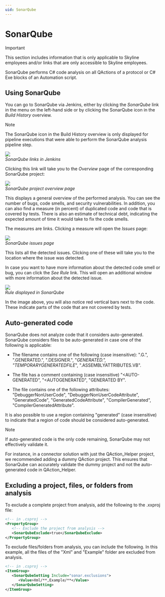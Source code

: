 ```yaml
---
uid: SonarQube
---
```


# SonarQube

> [!IMPORTANT]
> This section includes information that is only applicable to Skyline employees and/or links that are only accessible to Skyline employees.

SonarQube performs C# code analysis on all QActions of a protocol or C# Exe blocks of an Automation script.

## Using SonarQube

You can go to SonarQube via Jenkins, either by clicking the *SonarQube* link in the menu on the left-hand side or by clicking the SonarQube icon in the *Build History* overview.

> [!NOTE]
> The SonarQube icon in the Build History overview is only displayed for pipeline executions that were able to perform the SonarQube analysis pipeline step.

![](~/develop/images/JenkinsSonarQube.png)<br>
*SonarQube links in Jenkins*

Clicking this link will take you to the *Overview* page of the corresponding SonarQube project:

![](~/develop/images/SonarQubeProjectOverview.png)<br>
*SonarQube project overview page*

This displays a general overview of the performed analysis. You can see the number of bugs, code smells, and security vulnerabilities. In addition, you can also find a measure (in percent) of duplicated code and code that is covered by tests. There is also an estimate of technical debt, indicating the expected amount of time it would take to fix the code smells.

The measures are links. Clicking a measure will open the *Issues* page:

![](~/develop/images/SonarQubeIssues.png)<br>
*SonarQube issues page*

This lists all the detected issues. Clicking one of these will take you to the location where the issue was detected.

In case you want to have more information about the detected code smell or bug, you can click the *See Rule* link. This will open an additional window with more information about the detected issue.

![](~/develop/images/SonarQubeRule.png)<br>
*Rule displayed in SonarQube*

In the image above, you will also notice red vertical bars next to the code. These indicate parts of the code that are not covered by tests.

## Auto-generated code

SonarQube does not analyze code that it considers auto-generated. SonarQube considers files to be auto-generated in case one of the following is applicable:

- The filename contains one of the following (case insensitive): ".G.", ".GENERATED.", ".DESIGNER.", "_GENERATED.", "TEMPORARYGENERATEDFILE_", ".ASSEMBLYATTRIBUTES.VB".

- The file has a comment containing (case insensitive) "\<AUTO-GENERATED", "\<AUTOGENERATED", "GENERATED BY".

- The file contains one of the following attributes: "DebuggerNonUserCode", "DebuggerNonUserCodeAttribute", "GeneratedCode", "GeneratedCodeAttribute", "CompilerGenerated", "CompilerGeneratedAttribute".

It is also possible to use a region containing "generated" (case insensitive) to indicate that a region of code should be considered auto-generated.

> [!NOTE]
> If auto-generated code is the only code remaining, SonarQube may not effectively validate it.
>
> For instance, in a connector solution with just the QAction_Helper project, we recommended adding a dummy QAction project. This ensures that SonarQube can accurately validate the dummy project and not the auto-generated code in QAction_Helper.

## Excluding a project, files, or folders from analysis

To exclude a complete project from analysis, add the following to the .xxproj file:

```xml
<!-- in .csproj -->
<PropertyGroup>
   <!-- Exclude the project from analysis -->
   <SonarQubeExclude>true</SonarQubeExclude>
</PropertyGroup>
```

To exclude files/folders from analysis, you can include the following. In this example, all the files of the "Xml" and "Example" folder are excluded from analysis.

```xml
<!-- in .csproj -->
<ItemGroup>
   <SonarQubeSetting Include="sonar.exclusions">
      <Value>Xml/**,Example/**</Value>
   </SonarQubeSetting>
</ItemGroup>
```
